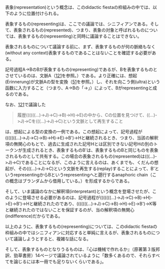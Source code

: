 表象(representation)という概念は、このdidactic fiestaの枠組みの中では、以下のように位置付けられる。

表象するもの(representing)は、ここでの議論では、シニフィアンである。そして、表象されるもの(represented)、つまり、表象の対象と呼ばれるものについては、表象するもの(representing)と同時に議論することはできない。

表象されるものについて議論する前に、まず、表象するものが何の脈絡もなく(without any context)表象するものであることはないことを確認する必要がある。

記号過程A->BのBが表象するもの(representing)であるが、Bを表象するものとさせているのは、文脈A（[121](121.md)を参照。）である。より正確には、想起(Erinnerung)が文脈Aの型を変換（[51](051.md)を参照。）し、それを向こう側(ultra)という函数に入力すること（つまり、A->Bの「->」）によって、Bがrepresentingと成るのである。

なお、[121](121.md)で議論した

> 履歴((((((...)->J)->C)->B)->H)->E)の中から、Cの位置を見つけて、((...)->J)->Cを(((...)->J)->C)という文脈として再生すること

は、想起による型の変換の一例である。この想起によって、記号過程が(((((((...)->J)->C)->B)->H)->E)->B')->Hと継続されるとき、つまり、当該の解釈項の無関心のもとで、過去に生成された記号Hとは区別できない記号Hの別のトークンが生成されるとき、表象するものB'は、表象するものBと同じものを表象されるものとして共有する。この場合の表象されるもの(represented)は(((...)->J)->C)であることになるが、このように言えるのは、あくまでも、くだんの想起が、その(((...)->J)->C)という文脈を再生する(replay)することによって、B'というrepresentingからBというrepresentingへと遡行するanaphoric chain（この概念はブランダムから借用している。）を形成するからである。

そして、いま議論のなかに解釈項(interpretant)という概念を登場させたが、このように登場させる必要があるのは、記号過程が(((((((...)->J)->C)->B)->H)->E)->B')->Hと継続されたのであり、(((((((...)->J)->C)->B)->H)->E)->B')->K等と継続されたのではないことを保証するのが、当の解釈項の無関心(indifference)だからである。

以上のように、表象するもの(representing)については、このdidactic fiestaの枠組みの中ではシニフィアンに対応すると単純に言えるが、表象されるものについて議論しようとすると、複雑な話になる。

そして、表象するものとなりうるものは、『心は機械で作れるか』（原著第３版邦訳、勁草書房）14ページで議論されているように「数多くあるので、それらすべてを論じるには本一冊でも足りないくらいである」。
